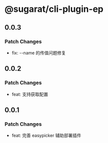 # @sugarat/cli-plugin-ep

## 0.0.3

### Patch Changes

- fix: --name 的传值问题修复

## 0.0.2

### Patch Changes

- feat: 支持获取配置

## 0.0.1

### Patch Changes

- feat: 完善 easypicker 辅助部署插件
